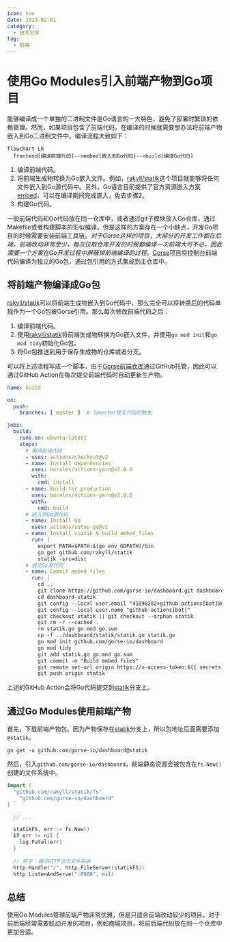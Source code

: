 ```yaml
---
icon: vue
date: 2023-02-01
category:
  - 技术分享
tag:
  - 前端
---
```


# 使用Go Modules引入前端产物到Go项目

能够编译成一个单独的二进制文件是Go语言的一大特色，避免了部署时繁琐的依赖管理。然而，如果项目包含了前端代码，在编译的时候就需要想办法将前端产物嵌入到Go二进制文件中。编译流程大致如下：

```mermaid
flowchart LR
  frontend[编译前端代码]-->embed[嵌入到Go代码]-->build[编译Go代码]
```

1. 编译前端代码。
2. 将前端生成物转换为Go嵌入文件。例如，[rakyll/statik](https://github.com/rakyll/statik)这个项目就能够将任何文件嵌入到Go源代码中。另外，Go语言目前提供了官方资源嵌入方案[embed](https://pkg.go.dev/embed)，可以在编译期间完成嵌入，免去步骤2。
3. 构建Go代码。

一般前端代码和Go代码放在同一仓库中，或者通过git子模块放入Go仓库，通过Makefile或者构建脚本的形似编译。但是这样的方案存在一个小缺点，开发Go项目的时候需要安装前端工具链。*对于Gorse这样的项目，大部分的开发工作都在后端，前端改动非常至少，每次拉取仓库开发的时候都编译一次前端大可不必，因此需要一个方案在Go开发过程中屏蔽掉前端编译的过程。*[Gorse](https://gorse.io/)项目将控制台前端代码编译为独立的Go包，通过包引用的方式集成到主仓库中。

## 将前端产物编译成Go包

[rakyll/statik](https://github.com/rakyll/statik)可以将前端生成物嵌入到Go代码中，那么完全可以将转换后的代码单独作为一个Go包被Gorse引用。那么每次修改前端代码之后：

1. 编译前端代码。
2. 使用[rakyll/statik](https://github.com/rakyll/statik)将前端生成物转换为Go嵌入文件，并使用`go mod init`和`go mod tidy`初始化Go包。
3. 将Go包推送到用于保存生成物的仓库或者分支。

可以将上述流程写成一个脚本，由于[Gorse前端仓库](https://github.com/gorse-io/dashboard)通过GitHub托管，因此可以通过GitHub Action在每次提交前端代码时自动更新生产物。

```yaml
name: build

on:
  push:
    branches: [ master ]  # 当master提交代码时触发

jobs:
  build:
    runs-on: ubuntu-latest
    steps:
      # 编译前端代码
      - uses: actions/checkout@v2
      - name: Install dependencies
        uses: borales/actions-yarn@v2.0.0
        with:
          cmd: install
      - name: Build for production
        uses: borales/actions-yarn@v2.0.0
        with:
          cmd: build
      # 嵌入到Go源代码
      - name: Install Go
        uses: actions/setup-go@v2
      - name: Install statik & build embed files
        run: |
          export PATH=$PATH:$(go env GOPATH)/bin
          go get github.com/rakyll/statik
          statik -src=dist
      # 提交Go源代码
      - name: Commit embed files
        run: |
          cd ..
          git clone https://github.com/gorse-io/dashboard.git dashboard-statik
          cd dashboard-statik
          git config --local user.email "41898282+github-actions[bot]@users.noreply.github.com"
          git config --local user.name "github-actions[bot]"
          git checkout statik || git checkout --orphan statik
          git rm -r --cached .
          rm statik.go go.mod go.sum
          cp -f ../dashboard/statik/statik.go statik.go
          go mod init github.com/gorse-io/dashboard
          go mod tidy
          git add statik.go go.mod go.sum
          git commit -m "Build embed files"
          git remote set-url origin https://x-access-token:${{ secrets.GITHUB_TOKEN }}@github.com/${{ github.repository }}
          git push origin statik
```

上述的GitHub Action会将Go代码提交到[statik](https://github.com/gorse-io/dashboard/tree/statik)分支上。

## 通过Go Modules使用前端产物

首先，下载前端产物包。因为产物保存在[statik](https://github.com/gorse-io/dashboard/tree/statik)分支上，所以包地址后面需要添加`@statik`。

```
go get -u github.com/gorse-io/dashboard@statik
```

然后，引入`github.com/gorse-io/dashboard`，前端静态资源会被包含在`fs.New()`创建的文件系统中。

```go
import (
  "github.com/rakyll/statik/fs"
  _ "github.com/gorse-io/dashboard"
)

  // ...

  statikFS, err := fs.New()
  if err != nil {
    log.Fatal(err)
  }
  
  // 例子：通过HTTP访问文件系统
  http.Handle("/", http.FileServer(statikFS))
  http.ListenAndServe(":8080", nil)
```

## 总结

使用Go Modules管理前端产物非常优雅，但是只适合前端改动较少的项目。对于前后端经常需要联动开发的项目，例如商城项目，将前后端代码放在同一个仓库中更加合适。
